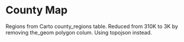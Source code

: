 # County Map

Regions from Carto county_regions table. Reduced from 310K to 3K by removing the_geom polygon colum.
Using topojson instead. 